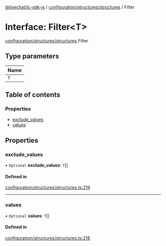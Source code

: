 [@livechat/lc-sdk-js](../README.md) / [configuration/structures/structures](../modules/configuration_structures_structures.md) / Filter

# Interface: Filter<T\>

[configuration/structures/structures](../modules/configuration_structures_structures.md).Filter

## Type parameters

| Name |
| :------ |
| `T` |

## Table of contents

### Properties

- [exclude\_values](configuration_structures_structures.Filter.md#exclude_values)
- [values](configuration_structures_structures.Filter.md#values)

## Properties

### exclude\_values

• `Optional` **exclude\_values**: `T`[]

#### Defined in

[configuration/structures/structures.ts:219](https://github.com/livechat/lc-sdk-js/blob/a63b0a6/src/configuration/structures/structures.ts#L219)

___

### values

• `Optional` **values**: `T`[]

#### Defined in

[configuration/structures/structures.ts:218](https://github.com/livechat/lc-sdk-js/blob/a63b0a6/src/configuration/structures/structures.ts#L218)
